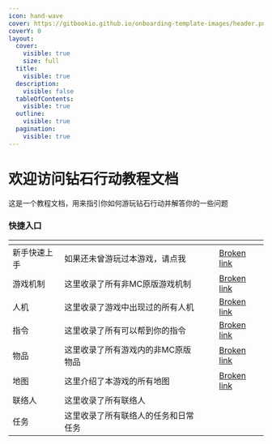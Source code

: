 ```yaml
---
icon: hand-wave
cover: https://gitbookio.github.io/onboarding-template-images/header.png
coverY: 0
layout:
  cover:
    visible: true
    size: full
  title:
    visible: true
  description:
    visible: false
  tableOfContents:
    visible: true
  outline:
    visible: true
  pagination:
    visible: true
---
```


# 欢迎访问钻石行动教程文档

这是一个教程文档，用来指引你如何游玩钻石行动并解答你的一些问题

### 快捷入口

<table data-view="cards"><thead><tr><th></th><th></th><th data-hidden data-card-cover data-type="files"></th><th data-hidden></th><th data-hidden data-card-target data-type="content-ref"></th></tr></thead><tbody><tr><td>新手快速上手</td><td>如果还未曾游玩过本游戏，请点我</td><td></td><td></td><td><a href="broken-reference">Broken link</a></td></tr><tr><td>游戏机制</td><td>这里收录了所有非MC原版游戏机制</td><td></td><td></td><td><a href="broken-reference">Broken link</a></td></tr><tr><td>人机</td><td>这里收录了游戏中出现过的所有人机</td><td></td><td></td><td><a href="broken-reference">Broken link</a></td></tr><tr><td>指令</td><td>这里收录了所有可以帮到你的指令</td><td></td><td></td><td><a href="broken-reference">Broken link</a></td></tr><tr><td>物品</td><td>这里收录了所有游戏内的非MC原版物品</td><td></td><td></td><td><a href="broken-reference">Broken link</a></td></tr><tr><td>地图</td><td>这里介绍了本游戏的所有地图</td><td></td><td></td><td><a href="broken-reference">Broken link</a></td></tr><tr><td>联络人</td><td>这里收录了所有联络人</td><td></td><td></td><td></td></tr><tr><td>任务</td><td>这里收录了所有联络人的任务和日常任务</td><td></td><td></td><td></td></tr></tbody></table>

